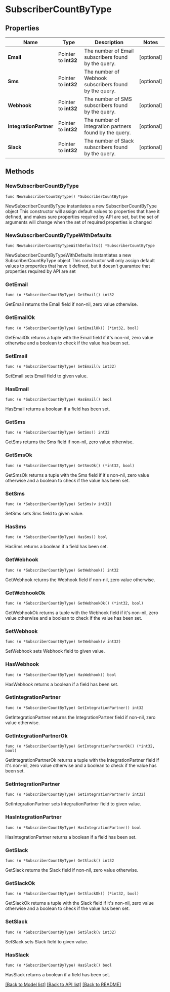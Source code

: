 # SubscriberCountByType

## Properties

Name | Type | Description | Notes
------------ | ------------- | ------------- | -------------
**Email** | Pointer to **int32** | The number of Email subscribers found by the query. | [optional] 
**Sms** | Pointer to **int32** | The number of Webhook subscribers found by the query. | [optional] 
**Webhook** | Pointer to **int32** | The number of SMS subscribers found by the query. | [optional] 
**IntegrationPartner** | Pointer to **int32** | The number of integration partners found by the query. | [optional] 
**Slack** | Pointer to **int32** | The number of Slack subscribers found by the query. | [optional] 

## Methods

### NewSubscriberCountByType

`func NewSubscriberCountByType() *SubscriberCountByType`

NewSubscriberCountByType instantiates a new SubscriberCountByType object
This constructor will assign default values to properties that have it defined,
and makes sure properties required by API are set, but the set of arguments
will change when the set of required properties is changed

### NewSubscriberCountByTypeWithDefaults

`func NewSubscriberCountByTypeWithDefaults() *SubscriberCountByType`

NewSubscriberCountByTypeWithDefaults instantiates a new SubscriberCountByType object
This constructor will only assign default values to properties that have it defined,
but it doesn't guarantee that properties required by API are set

### GetEmail

`func (o *SubscriberCountByType) GetEmail() int32`

GetEmail returns the Email field if non-nil, zero value otherwise.

### GetEmailOk

`func (o *SubscriberCountByType) GetEmailOk() (*int32, bool)`

GetEmailOk returns a tuple with the Email field if it's non-nil, zero value otherwise
and a boolean to check if the value has been set.

### SetEmail

`func (o *SubscriberCountByType) SetEmail(v int32)`

SetEmail sets Email field to given value.

### HasEmail

`func (o *SubscriberCountByType) HasEmail() bool`

HasEmail returns a boolean if a field has been set.

### GetSms

`func (o *SubscriberCountByType) GetSms() int32`

GetSms returns the Sms field if non-nil, zero value otherwise.

### GetSmsOk

`func (o *SubscriberCountByType) GetSmsOk() (*int32, bool)`

GetSmsOk returns a tuple with the Sms field if it's non-nil, zero value otherwise
and a boolean to check if the value has been set.

### SetSms

`func (o *SubscriberCountByType) SetSms(v int32)`

SetSms sets Sms field to given value.

### HasSms

`func (o *SubscriberCountByType) HasSms() bool`

HasSms returns a boolean if a field has been set.

### GetWebhook

`func (o *SubscriberCountByType) GetWebhook() int32`

GetWebhook returns the Webhook field if non-nil, zero value otherwise.

### GetWebhookOk

`func (o *SubscriberCountByType) GetWebhookOk() (*int32, bool)`

GetWebhookOk returns a tuple with the Webhook field if it's non-nil, zero value otherwise
and a boolean to check if the value has been set.

### SetWebhook

`func (o *SubscriberCountByType) SetWebhook(v int32)`

SetWebhook sets Webhook field to given value.

### HasWebhook

`func (o *SubscriberCountByType) HasWebhook() bool`

HasWebhook returns a boolean if a field has been set.

### GetIntegrationPartner

`func (o *SubscriberCountByType) GetIntegrationPartner() int32`

GetIntegrationPartner returns the IntegrationPartner field if non-nil, zero value otherwise.

### GetIntegrationPartnerOk

`func (o *SubscriberCountByType) GetIntegrationPartnerOk() (*int32, bool)`

GetIntegrationPartnerOk returns a tuple with the IntegrationPartner field if it's non-nil, zero value otherwise
and a boolean to check if the value has been set.

### SetIntegrationPartner

`func (o *SubscriberCountByType) SetIntegrationPartner(v int32)`

SetIntegrationPartner sets IntegrationPartner field to given value.

### HasIntegrationPartner

`func (o *SubscriberCountByType) HasIntegrationPartner() bool`

HasIntegrationPartner returns a boolean if a field has been set.

### GetSlack

`func (o *SubscriberCountByType) GetSlack() int32`

GetSlack returns the Slack field if non-nil, zero value otherwise.

### GetSlackOk

`func (o *SubscriberCountByType) GetSlackOk() (*int32, bool)`

GetSlackOk returns a tuple with the Slack field if it's non-nil, zero value otherwise
and a boolean to check if the value has been set.

### SetSlack

`func (o *SubscriberCountByType) SetSlack(v int32)`

SetSlack sets Slack field to given value.

### HasSlack

`func (o *SubscriberCountByType) HasSlack() bool`

HasSlack returns a boolean if a field has been set.


[[Back to Model list]](../README.md#documentation-for-models) [[Back to API list]](../README.md#documentation-for-api-endpoints) [[Back to README]](../README.md)


